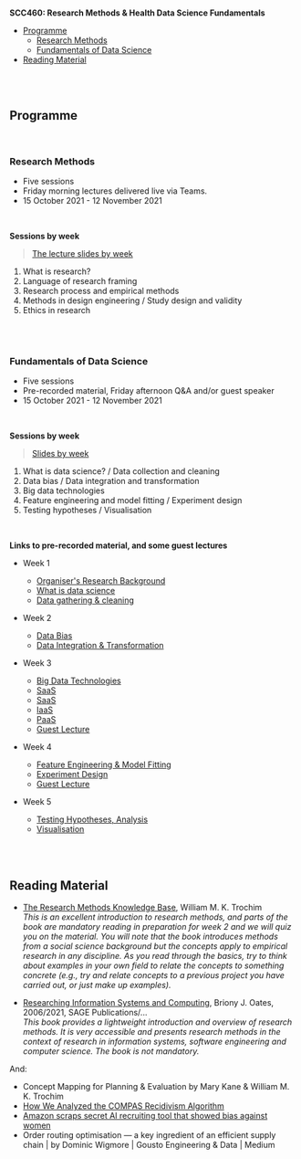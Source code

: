 <br>

**SCC460: Research Methods &amp; Health Data Science Fundamentals**

* [Programme](#programme)
  * [Research Methods](#research-methods)
  * [Fundamentals of Data Science](#fundamentals-of-data-science)
* [Reading Material](#reading-material)

<br>
<br>

## Programme

<br>

### Research Methods

* Five sessions
* Friday morning lectures delivered live via Teams.
* 15 October 2021 - 12 November 2021 

<br>

**Sessions by week**

> [The lecture slides by week](./docs/research/)

1. What is research?
2. Language of research framing
3. Research process and empirical methods
4. Methods in design engineering / Study design and validity
5. Ethics in research

<br>
<br>

### Fundamentals of Data Science

* Five sessions
* Pre-recorded material, Friday afternoon Q&A and/or guest speaker
* 15 October 2021 - 12 November 2021

<br>

**Sessions by week**

> [Slides by week](./docs/science/)

1. What is data science? / Data collection and cleaning
2. Data bias / Data integration and transformation
3. Big data technologies
4. Feature engineering and model fitting / Experiment design
5. Testing hypotheses / Visualisation

<br>

**Links to pre-recorded material, and some guest lectures**

* Week 1 
  * [Organiser's Research Background](https://modules.lancaster.ac.uk/mod/panopto/view.php?id=1690094)
  * [What is data science](https://modules.lancaster.ac.uk/mod/panopto/view.php?id=1690097)
  * [Data gathering & cleaning](https://modules.lancaster.ac.uk/mod/panopto/view.php?id=1690100)

* Week 2
  * [Data Bias](https://modules.lancaster.ac.uk/mod/panopto/view.php?id=1724186)
  * [Data Integration & Transformation](https://modules.lancaster.ac.uk/mod/panopto/view.php?id=1724185)

* Week 3
  * [Big Data Technologies](https://web.microsoftstream.com/video/93fb35fa-f355-49cf-b299-e5642ef9f67a)
  * [SaaS](https://youtu.be/4oQjPlS2gSg)
  * [SaaS](https://youtu.be/2QLvaMvScrk)
  * [IaaS](https://youtu.be/KBeyQHoAcrQ)
  * [PaaS](https://youtu.be/2PRciDpqpko)
  * [Guest Lecture](https://web.microsoftstream.com/video/ec133e3a-1948-4bce-ae3f-86c19218ce92)

* Week 4
  * [Feature Engineering & Model Fitting](https://modules.lancaster.ac.uk/mod/panopto/view.php?id=1733117)
  * [Experiment Design](https://modules.lancaster.ac.uk/mod/panopto/view.php?id=1733120)
  * [Guest Lecture](https://web.microsoftstream.com/video/d2111e20-0033-456e-a6a8-858848c82aa3)


* Week 5
  * [Testing Hypotheses, Analysis](https://modules.lancaster.ac.uk/mod/panopto/view.php?id=1737559)
  * [Visualisation](https://modules.lancaster.ac.uk/mod/panopto/view.php?id=1737561)

<br>
<br>

## Reading Material

* [The Research Methods Knowledge Base](https://conjointly.com/kb/), William M. K. Trochim<br><i>This is an excellent introduction to research methods, and parts of the book are mandatory reading in preparation for week 2 and we will quiz you on the material. You will note that the book introduces methods from a social science background but the concepts apply to empirical research in any discipline. As you read through the basics, try to think about examples in your own field to relate the concepts to something concrete (e.g., try and relate concepts to a previous project you have carried out, or just make up examples).</i>

* [Researching Information Systems and Computing](https://modules.lancaster.ac.uk/mod/url/view.php?id=1728978), Briony J. Oates, 2006/2021, SAGE Publications/...<br><i>This book provides a lightweight introduction and overview of research methods. It is very accessible and presents research methods in the context of research in information systems, software engineering and computer science. The book is not mandatory.</i>

And:

* Concept Mapping for Planning & Evaluation by Mary Kane & William M. K. Trochim
* [How We Analyzed the COMPAS Recidivism Algorithm](https://www.propublica.org/article/how-we-analyzed-the-compas-recidivism-algorithm)
* [Amazon scraps secret AI recruiting tool that showed bias against women](https://www.reuters.com/article/us-amazon-com-jobs-automation-insight-idUSKCN1MK08G)
* Order routing optimisation — a key ingredient of an efficient supply chain | by Dominic Wigmore | Gousto Engineering & Data | Medium


<br>
<br>
<br>
<br>
